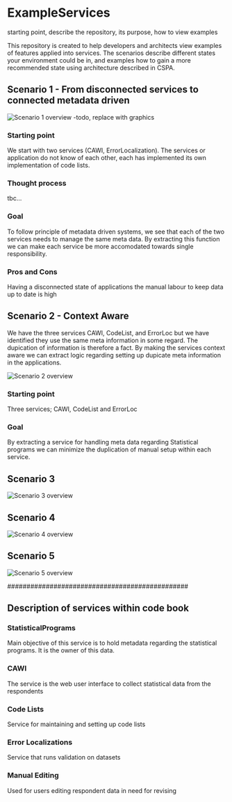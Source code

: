 # ExampleServices

starting point, describe the repository, its purpose, how to view examples

This repository is created to help developers and architects view examples of features applied into services. The scenarios describe different states your environment could be in, and examples how to gain a more recommended state using architecture described in CSPA.

## Scenario 1 - From disconnected services to connected metadata driven

![Scenario 1 overview](./resources/scenario_1_mockup.jpg)
-todo, replace with graphics

### Starting point

We start with two services (CAWI, ErrorLocalization). The services or application do not know of each other, each has implemented its own implementation of code lists.

### Thought process

tbc...

### Goal

To follow principle of metadata driven systems, we see that each of the two services needs to manage the same meta data. By extracting this function we can make each service be more accomodated towards single responsibility.

### Pros and Cons

Having a disconnected state of applications the manual labour to keep data up to date is high

## Scenario 2 - Context Aware

We have the three services CAWI, CodeList, and ErrorLoc but we have identified they use the same meta information in some regard. The dupication of information is therefore a fact. By making the services context aware we can extract logic regarding setting up dupicate meta information in the applications.

![Scenario 2 overview](./resources/scenario_2_mockup.jpg)

### Starting point

Three services; CAWI, CodeList and ErrorLoc

### Goal

By extracting a service for handling meta data regarding Statistical programs we can minimize the duplication of manual setup within each service.


## Scenario 3

![Scenario 3 overview](./resources/scenario_3_mockup.jpg)

## Scenario 4

![Scenario 4 overview](./resources/scenario_4_mockup.jpg)

## Scenario 5

![Scenario 5 overview](./resources/scenario_5_mockup.jpg)

###############################################

## Description of services within code book

### StatisticalPrograms

Main objective of this service is to hold metadata regarding the statistical programs. It is the owner of this data.

### CAWI

The service is the web user interface to collect statistical data from the respondents

### Code Lists

Service for maintaining and setting up code lists

### Error Localizations

Service that runs validation on datasets

### Manual Editing

Used for users editing respondent data in need for revising
